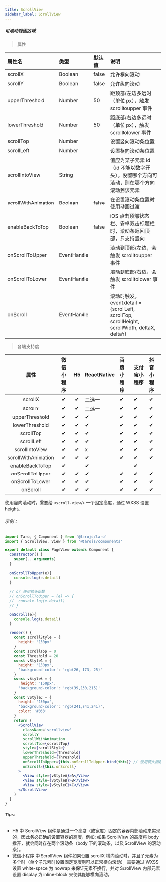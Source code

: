 ```yaml
---
title: ScrollView
sidebar_label: ScrollView
---
```


##### 可滚动视图区域
> 属性

| 属性名 | 类型 | 默认值 | 说明 |
| :- | :- | :- | :- |
| scrollX              | Boolean     | false  | 允许横向滚动 |
| scrollY              | Boolean     | false  | 允许纵向滚动 |
| upperThreshold       | Number      | 50     | 距顶部/左边多远时（单位 px），触发 scrolltoupper 事件  |
| lowerThreshold       | Number      | 50     | 距底部/右边多远时（单位 px），触发 scrolltolower 事件  |
| scrollTop            | Number      |        | 设置竖向滚动条位置 |
| scrollLeft           | Number      |        | 设置横向滚动条位置 |
| scrollIntoView      | String      |        | 值应为某子元素 id（id 不能以数字开头）。设置哪个方向可滚动，则在哪个方向滚动到该元素 |
| scrollWithAnimation | Boolean     | false  | 在设置滚动条位置时使用动画过渡  |
| enableBackToTop    | Boolean     | false  | iOS 点击顶部状态栏、安卓双击标题栏时，滚动条返回顶部，只支持竖向                     |
| onScrollToUpper     | EventHandle |        | 滚动到顶部/左边，会触发 scrolltoupper 事件 |
| onScrollToLower     | EventHandle |        | 滚动到底部/右边，会触发 scrolltolower 事件 |
| onScroll            | EventHandle |        | 滚动时触发，event.detail = {scrollLeft, scrollTop, scrollHeight, scrollWidth, deltaX, deltaY} |

>各端支持度

| 属性 | 微信小程序 | H5 | ReactNative | 百度小程序 | 支付宝小程序 | 抖音小程序 |
| :-: | :-: | :-: | :- | :- | :- | :- |
| scrollX     | ✔ | ✔ | 二选一 | ✔ | ✔ | ✔ |       
| scrollY            | ✔ | ✔ | 二选一 | ✔ | ✔ | ✔ |
| upperThreshold     | ✔ | ✔ | ✔ | ✔ | ✔ | ✔ |
| lowerThreshold     | ✔ | ✔ | ✔ | ✔ | ✔ | ✔ |
| scrollTop          | ✔ | ✔ | ✔ | ✔ | ✔ | ✔ |
| scrollLeft         | ✔ | ✔ | ✔ | ✔ | ✔ | ✔ |
| scrollIntoView     | ✔ | ✔ | x | ✔ | ✔ | ✔ |
| scrollWithAnimation| ✔ | ✔ | ✔ | ✔ | ✔ | ✔ |
| enableBackToTop    | ✔ |  | ✔ |  | ✔ |  |
| onScrollToUpper    | ✔ | ✔ | ✔ | ✔ | ✔ | ✔ |
| onScrollToLower    | ✔ | ✔ | ✔ | ✔ | ✔ | ✔ |
| onScroll  | ✔ | ✔ |  ✔ | ✔ | ✔ | ✔ |

使用竖向滚动时，需要给 `<scroll-view/>` 一个固定高度，通过 WXSS 设置 height。

###### 示例：
```jsx
import Taro, { Component } from '@tarojs/taro'
import { ScrollView, View } from '@tarojs/components'

export default class PageView extends Component {
  constructor() {
    super(...arguments)
  }
  
  onScrollToUpper(e){
    console.log(e.detail)
  }
  
  // or 使用箭头函数
  // onScrollToUpper = (e) => {
  //  console.log(e.detail)
  // }
  
  onScroll(e){
    console.log(e.detail)
  }

  render() {
    const scrollStyle = {
      height: '150px'
    }
    const scrollTop = 0
    const Threshold = 20
    const vStyleA = {
      height: '150px',
      'background-color': 'rgb(26, 173, 25)'
    }
    const vStyleB = {
       height: '150px',
      'background-color': 'rgb(39,130,215)'
    }
    const vStyleC = {
      height: '150px',
      'background-color': 'rgb(241,241,241)',
      color: '#333'
    }
    return (
      <ScrollView
        className='scrollview'
        scrollY
        scrollWithAnimation
        scrollTop={scrollTop}
        style={scrollStyle}
        lowerThreshold={Threshold}
        upperThreshold={Threshold}
        onScrollToUpper={this.onScrollToUpper.bind(this)} // 使用箭头函数的时候 可以这样写 `onScrollToUpper={this.onScrollToUpper}`
        onScroll={this.onScroll}
      >
        <View style={vStyleA}>A</View>
        <View style={vStyleB}>B</View>
        <View style={vStyleC}>C</View>
      </ScrollView>
    )
  }
}
```

###### Tips:
* H5 中 ScrollView 组件是通过一个高度（或宽度）固定的容器内部滚动来实现的，因此务必正确的设置容器的高度。例如: 如果 ScrollView 的高度将 body 撑开，就会同时存在两个滚动条（body 下的滚动条，以及 ScrollView 的滚动条）。
* 微信小程序 中 ScrollView 组件如果设置 scrollX 横向滚动时，并且子元素为多个时（单个子元素时设置固定宽度则可以正常横向滚动），需要通过 WXSS 设置 white-space 为 nowrap 来保证元素不换行，并对 ScrollView 内部元素设置 display 为 inline-block 来使其能够横向滚动。
